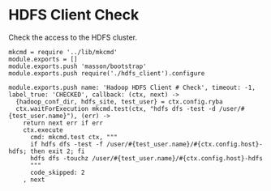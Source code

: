 
# HDFS Client Check

Check the access to the HDFS cluster.

    mkcmd = require '../lib/mkcmd'
    module.exports = []
    module.exports.push 'masson/bootstrap'
    module.exports.push require('./hdfs_client').configure

    module.exports.push name: 'Hadoop HDFS Client # Check', timeout: -1, label_true: 'CHECKED', callback: (ctx, next) ->
      {hadoop_conf_dir, hdfs_site, test_user} = ctx.config.ryba
      ctx.waitForExecution mkcmd.test(ctx, "hdfs dfs -test -d /user/#{test_user.name}"), (err) ->
        return next err if err
        ctx.execute
          cmd: mkcmd.test ctx, """
          if hdfs dfs -test -f /user/#{test_user.name}/#{ctx.config.host}-hdfs; then exit 2; fi
          hdfs dfs -touchz /user/#{test_user.name}/#{ctx.config.host}-hdfs
          """
          code_skipped: 2
        , next
